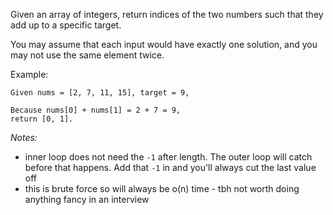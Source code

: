 Given an array of integers, return indices of the two numbers such that they add up to a specific target.

You may assume that each input would have exactly one solution, and you may not use the same element twice.

Example:

```
Given nums = [2, 7, 11, 15], target = 9,

Because nums[0] + nums[1] = 2 + 7 = 9,
return [0, 1].
```

*Notes:*

- inner loop does not need the `-1` after length. The outer loop will catch before that happens. Add that `-1` in
and you'll always cut the last value off
- this is brute force so will always be o(n) time - tbh not worth doing anything fancy in an interview
